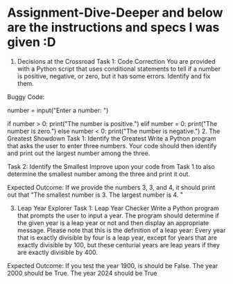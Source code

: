 # Assignment-Dive-Deeper and below are the instructions and specs I was given :D
1. Decisions at the Crossroad
Task 1: Code Correction You are provided with a Python script that uses conditional statements to tell if a number is positive, negative, or zero, but it has some errors. Identify and fix them.

Buggy Code:

number = input("Enter a number: ")

if number > 0:
    print("The number is positive.")
elif number = 0:
    print("The number is zero.")
else number < 0:
    print("The number is negative.")
2. The Greatest Showdown
Task 1: Identify the Greatest Write a Python program that asks the user to enter three numbers. Your code should then identify and print out the largest number among the three.

Task 2: Identify the Smallest Improve upon your code from Task 1 to also determine the smallest number among the three and print it out.

Expected Outcome: If we provide the numbers 3, 3, and 4, it should print out that "The smallest number is 3. The largest number is 4. "

3. Leap Year Explorer
Task 1: Leap Year Checker Write a Python program that prompts the user to input a year. The program should determine if the given year is a leap year or not and then display an appropriate message. Please note that this is the definition of a leap year: Every year that is exactly divisible by four is a leap year, except for years that are exactly divisible by 100, but these centurial years are leap years if they are exactly divisible by 400.

Expected Outcome: If you test the year 1900, is should be False. The year 2000 should be True. The year 2024 should be True
